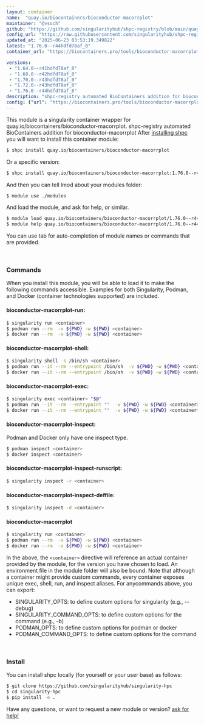 ```yaml
---
layout: container
name:  "quay.io/biocontainers/bioconductor-macorrplot"
maintainer: "@vsoch"
github: "https://github.com/singularityhub/shpc-registry/blob/main/quay.io/biocontainers/bioconductor-macorrplot/container.yaml"
config_url: "https://raw.githubusercontent.com/singularityhub/shpc-registry/main/quay.io/biocontainers/bioconductor-macorrplot/container.yaml"
updated_at: "2025-06-23 03:53:19.349822"
latest: "1.76.0--r44hdfd78af_0"
container_url: "https://biocontainers.pro/tools/bioconductor-macorrplot"

versions:
 - "1.64.0--r41hdfd78af_0"
 - "1.68.0--r42hdfd78af_0"
 - "1.70.0--r43hdfd78af_0"
 - "1.72.0--r43hdfd78af_0"
 - "1.76.0--r44hdfd78af_0"
description: "shpc-registry automated BioContainers addition for bioconductor-macorrplot"
config: {"url": "https://biocontainers.pro/tools/bioconductor-macorrplot", "maintainer": "@vsoch", "description": "shpc-registry automated BioContainers addition for bioconductor-macorrplot", "latest": {"1.76.0--r44hdfd78af_0": "sha256:ac23cfca46361cfde9e05fa7fb1807bc69d87cc9f5c55b8127ecf75ed0748efd"}, "tags": {"1.64.0--r41hdfd78af_0": "sha256:b56c70fb4e363e6bd87cf3228a58fbd67e651ba6d03540b841058fed346e2bc6", "1.68.0--r42hdfd78af_0": "sha256:2ed226994dbfeae00c1b31570f58ca034f4cb89bc1fc57ef3d929ce57228b7d8", "1.70.0--r43hdfd78af_0": "sha256:4116e8ab5d18d3acf34ade946bb18985745127e01892987bddb991fde0d3c99a", "1.72.0--r43hdfd78af_0": "sha256:5e346e51e4fdab164fa8f5e601f9d4f411905d961fc45b369ba7b0229fde11c6", "1.76.0--r44hdfd78af_0": "sha256:ac23cfca46361cfde9e05fa7fb1807bc69d87cc9f5c55b8127ecf75ed0748efd"}, "docker": "quay.io/biocontainers/bioconductor-macorrplot"}
---
```


This module is a singularity container wrapper for quay.io/biocontainers/bioconductor-macorrplot.
shpc-registry automated BioContainers addition for bioconductor-macorrplot
After [installing shpc](#install) you will want to install this container module:


```bash
$ shpc install quay.io/biocontainers/bioconductor-macorrplot
```

Or a specific version:

```bash
$ shpc install quay.io/biocontainers/bioconductor-macorrplot:1.76.0--r44hdfd78af_0
```

And then you can tell lmod about your modules folder:

```bash
$ module use ./modules
```

And load the module, and ask for help, or similar.

```bash
$ module load quay.io/biocontainers/bioconductor-macorrplot/1.76.0--r44hdfd78af_0
$ module help quay.io/biocontainers/bioconductor-macorrplot/1.76.0--r44hdfd78af_0
```

You can use tab for auto-completion of module names or commands that are provided.

<br>

### Commands

When you install this module, you will be able to load it to make the following commands accessible.
Examples for both Singularity, Podman, and Docker (container technologies supported) are included.

#### bioconductor-macorrplot-run:

```bash
$ singularity run <container>
$ podman run --rm  -v ${PWD} -w ${PWD} <container>
$ docker run --rm  -v ${PWD} -w ${PWD} <container>
```

#### bioconductor-macorrplot-shell:

```bash
$ singularity shell -s /bin/sh <container>
$ podman run --it --rm --entrypoint /bin/sh  -v ${PWD} -w ${PWD} <container>
$ docker run --it --rm --entrypoint /bin/sh  -v ${PWD} -w ${PWD} <container>
```

#### bioconductor-macorrplot-exec:

```bash
$ singularity exec <container> "$@"
$ podman run --it --rm --entrypoint ""  -v ${PWD} -w ${PWD} <container> "$@"
$ docker run --it --rm --entrypoint ""  -v ${PWD} -w ${PWD} <container> "$@"
```

#### bioconductor-macorrplot-inspect:

Podman and Docker only have one inspect type.

```bash
$ podman inspect <container>
$ docker inspect <container>
```

#### bioconductor-macorrplot-inspect-runscript:

```bash
$ singularity inspect -r <container>
```

#### bioconductor-macorrplot-inspect-deffile:

```bash
$ singularity inspect -d <container>
```



#### bioconductor-macorrplot

```bash
$ singularity run <container>
$ podman run --rm  -v ${PWD} -w ${PWD} <container>
$ docker run --rm  -v ${PWD} -w ${PWD} <container>
```


In the above, the `<container>` directive will reference an actual container provided
by the module, for the version you have chosen to load. An environment file in the
module folder will also be bound. Note that although a container
might provide custom commands, every container exposes unique exec, shell, run, and
inspect aliases. For anycommands above, you can export:

 - SINGULARITY_OPTS: to define custom options for singularity (e.g., --debug)
 - SINGULARITY_COMMAND_OPTS: to define custom options for the command (e.g., -b)
 - PODMAN_OPTS: to define custom options for podman or docker
 - PODMAN_COMMAND_OPTS: to define custom options for the command

<br>

### Install

You can install shpc locally (for yourself or your user base) as follows:

```bash
$ git clone https://github.com/singularityhub/singularity-hpc
$ cd singularity-hpc
$ pip install -e .
```

Have any questions, or want to request a new module or version? [ask for help!](https://github.com/singularityhub/singularity-hpc/issues)